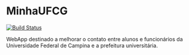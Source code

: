 # MinhaUFCG

[![Build Status](https://travis-ci.org/minhaufcg/MinhaUFCG.svg?branch=master)](https://travis-ci.org/minhaufcg/MinhaUFCG)

WebApp destinado a melhorar o contato entre alunos e funcionários da Universidade Federal de Campina e a prefeitura universitária. 

